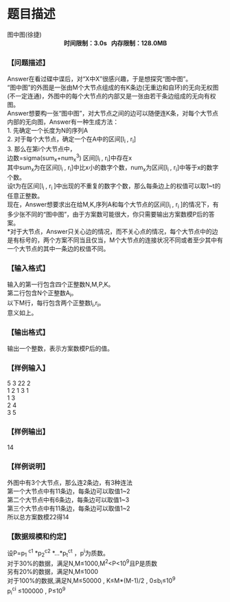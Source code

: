 # 题目描述


<meta http-equiv="Content-Type" content="text/html; charset=utf-8"/>
<link type="text/css" href="../../css/Tsinsen2011.css" rel="stylesheet"/>
<div class="probtitle" id="ptit">
图中图(徐捷)
</div>
<div style="text-align:center;font-size:14px;font-weight:bold;vertical-align:middle;" id="pres">
时间限制：3.0s   内存限制：128.0MB
</div>
<div id="psrc" style="margin-top:20px;display:none;">
<div class="pdsec">
试题来源
</div>
<div class="pdcont">
</div>
</div>
<div id="pcont1" style="margin-top:20px;display:block;">
<h3>
【问题描述】
</h3>
<div class="pdcont">
Answer在看过碟中谍后，对“X中X”很感兴趣，于是想探究“图中图”。<br/>
“图中图”的外图是一张由M个大节点组成的有K条边(无重边和自环)的无向无权图(不一定连通)，外图中的每个大节点的内部又是一张由若干条边组成的无向有权图。<br/>
Answer想要构一张“图中图”，对大节点之间的边可以随便连K条，对每个大节点内部的无向图，Answer有一种生成方法：<br/>
1.      先确定一个长度为N的序列A<br/>
2.      对于每个大节点，确定一个在A中的区间[l<sub>i </sub>, r<sub>i</sub>]<br/>
3.      那么在第i个大节点中，<br/>
边数=sigma(sum<sub>x</sub>+num<sub>x</sub><sup>3</sup>)  区间[l<sub>i </sub>, r<sub>i</sub>]中存在x<br/>
其中sum<sub>x</sub>为在区间[l<sub>i </sub>, r<sub>i</sub>]中比x小的数字个数，num<sub>x</sub>为区间[l<sub>i </sub>, r<sub>i</sub>]中等于x的数字个数。<br/>
设t为在区间[l<sub>i </sub>, r<sub>i </sub>]中出现的不重复的数字个数，那么每条边上的权值可以取1~t的任意正整数。<br/>
现在，Answer想要求出在给M,K,序列A和每个大节点的区间[l<sub>i </sub>, r<sub>i </sub>]的情况下，有多少张不同的“图中图”，由于方案数可能很大，你只需要输出方案数模P后的答案。<br/>
*对于大节点，Answer只关心边的情况，而不关心点的情况，每个大节点中的边是有标号的，两个方案不同当且仅当，M个大节点的连接状况不同或者至少其中有一个大节点的其中一条边的权值不同。<br/>
</div>
<h3>
【输入格式】
</h3>
<div class="pdcont">
输入的第一行包含四个正整数N,M,P,K。<br/>
第二行包含N个正整数A<sub>i</sub>。<br/>
以下M行，每行包含两个正整数l<sub>i</sub>,r<sub>i</sub>。<br/>
意义如上。<br/>
</div>
<h3>
【输出格式】
</h3>
<div class="pdcont">
输出一个整数，表示方案数模P后的值。<br/>
</div>
<h3>
【样例输入】
</h3>
<div class="pddata">
5 3 22 2<br/>
1 2 1 3 1<br/>
1 3<br/>
2 4<br/>
3 5<br/>
</div>
<h3>
【样例输出】
</h3>
<div class="pddata">
14<br/>
</div>
<h3>
【样例说明】
</h3>
<div class="pdcont">
外图中有3个大节点，那么连2条边，有3种连法<br/>
第一个大节点中有11条边，每条边可以取值1~2<br/>
第二个大节点中有6条边，每条边可以取值1~3<br/>
第三个大节点中有11条边，每条边可以取值1~2<br/>
所以总方案数模22得14<br/>
</div>
<h3>
【数据规模和约定】
</h3>
<div class="pdcont">
设P=p<sub>1</sub> <sup>c1</sup> *p<sub>2</sub><sup>c2</sup> *…*p<sub>t</sub><sup>ct</sup> ，p<sup>i</sup>为质数。<br/>
对于30%的数据，满足N,M≤1000,M<sup>2</sup>&lt;P&lt;10<sup>9</sup>且P是质数<br/>
另有20%的数据，满足N,M≤1000<br/>
对于100%的数据,满足N,M≤50000 , K≤M*(M-1)/2 , 0≤b<sub>i</sub>≤10<sup>9</sup><br/>
<sup> </sup> p<sub>i</sub><sup>ci</sup> ≤100000 , P≤10<sup>9</sup> 
</div>
</div>
